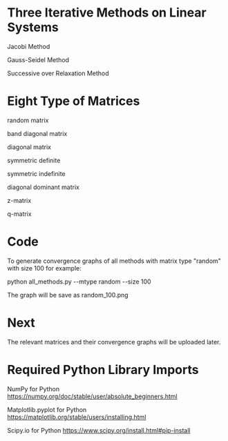 # Three Iterative Methods on Linear Systems

Jacobi Method

Gauss-Seidel Method

Successive over Relaxation Method

# Eight Type of Matrices

random matrix

band diagonal matrix

diagonal matrix 

symmetric definite

symmetric indefinite

diagonal dominant matrix

z-matrix

q-matrix

# Code
To generate convergence graphs of all methods with matrix type "random" with size 100 for example:

python all_methods.py --mtype random --size 100

The graph will be save as random_100.png

# Next
The relevant matrices and their convergence graphs will be uploaded later.

# Required Python Library Imports
NumPy for Python
https://numpy.org/doc/stable/user/absolute_beginners.html

Matplotlib.pyplot for Python
https://matplotlib.org/stable/users/installing.html

Scipy.io for Python
https://www.scipy.org/install.html#pip-install